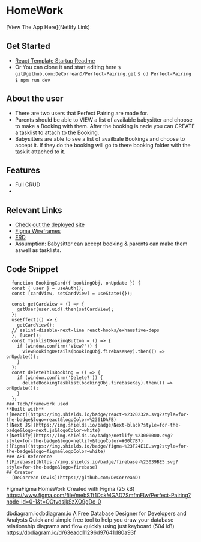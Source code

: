 # HomeWork
[View The App Here](Netlify Link)
## Get Started
- [React Template Startup Readme](./templateReadMe.md)
- Or You can clone it and start editing here
`$ git@github.com:DeCorreanD/Perfect-Pairing.git`
`$ cd Perfect-Pairing`
`$ npm run dev`
## About the user
- There are two users that Perfect Pairing are made for.
- Parents should be able to VIEW a list of available babysitter and choose to make a Booking with them. After the booking is nade you can CREATE a tasklist to attach to the Booking.
- Babysitters are able to see a list of availbale Bookings and choose to accept it. If they do the booking will go to there booking folder with the tasklit attached to it.
## Features
- Full CRUD
-
## Relevant Links
- [Check out the deployed site](Netlify)
- [Figma Wireframes](https://www.figma.com/file/mebSTt1OckMGAD7SmfmFIw/Perfect-Pairing?node-id=0-1&t=OGtvdsjkSzXO9gDc-0)
- [ERD](https://dbdiagram.io/d/63eadd11296d97641d80a93f)
- Assumption: Babysitter can accept booking & parents can make them aswell as tasklists.
## Code Snippet
```
  function BookingCard({ bookingObj, onUpdate }) {
  const { user } = useAuth();
  const [cardView, setCardView] = useState({});

  const getCardView = () => {
    getUser(user.uid).then(setCardView);
  };
  useEffect(() => {
    getCardView();
  // eslint-disable-next-line react-hooks/exhaustive-deps
  }, [user]);
  const TasklistBookingButton = () => {
    if (window.confirm('View?')) {
      viewBookingDetails(bookingObj.firebaseKey).then(() => onUpdate());
    }
  };
  const deleteThisBooking = () => {
    if (window.confirm('Delete?')) {
      deleteBookingTasklist(bookingObj.firebaseKey).then(() => onUpdate());
    }
  };
### Tech/framework used
**Built with**
![React](https://img.shields.io/badge/react-%2320232a.svg?style=for-the-badge&logo=react&logoColor=%2361DAFB)
![Next JS](https://img.shields.io/badge/Next-black?style=for-the-badge&logo=next.js&logoColor=white)
![Netlify](https://img.shields.io/badge/netlify-%23000000.svg?style=for-the-badge&logo=netlify&logoColor=#00C7B7)
![Figma](https://img.shields.io/badge/figma-%23F24E1E.svg?style=for-the-badge&logo=figma&logoColor=white)
### API Reference
![Firebase](https://img.shields.io/badge/firebase-%23039BE5.svg?style=for-the-badge&logo=firebase)
## Creator
- [DeCorrean Davis](https://github.com/DeCorreanD)
```
FigmaFigma
HomeWork
Created with Figma (25 kB)
https://www.figma.com/file/mebSTt1OckMGAD7SmfmFIw/Perfect-Pairing?node-id=0-1&t=OGtvdsjkSzXO9gDc-0

dbdiagram.iodbdiagram.io
A Free Database Designer for Developers and Analysts
Quick and simple free tool to help you draw your database relationship diagrams and flow quickly using just keyboard (504 kB)
https://dbdiagram.io/d/63eadd11296d97641d80a93f
